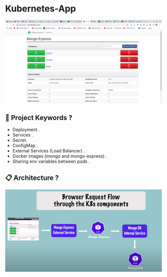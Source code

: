 # Kubernetes-App
<p style="text-align: center;">
  <img src="./assets/images/screenshot.png"/>
</p>

## 🎉 Project Keywords  ?


- Deployment .
- Services . 
- Secret. 
- ConfigMap . 
- External Services (Load Balancer) . 
- Docker images (mongo and mongo-express) . 
- Sharing env variables between pods . 


## 📋 Architecture  ?

<p style="text-align: center;">
  <img src="./assets/images/archtiecture.png"/>
</p>

